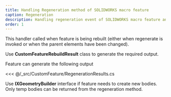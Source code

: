 ```yaml
---
title: Handling Regeneration method of SOLIDWORKS macro feature
caption: Regeneration
description: Handling regeneration event of SOLIDWORKS macro feature and returning bodies or errors to drive the behavior using xCAD framework
order: 1
---
```

This handler called when feature is being rebuilt (either when regenerate is invoked or when the parent elements have been changed).

Use **CustomFeatureRebuildResult** class to generate the required output.

Feature can generate the following output

<<< @/_src/CustomFeature/RegenerationResults.cs

Use **IXGeometryBuilder** interface if feature needs to create new bodies. Only temp bodies can be returned from the regeneration method.